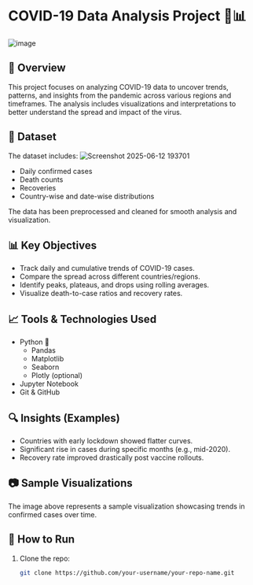 # COVID-19 Data Analysis Project 🦠📊

![image](https://github.com/user-attachments/assets/5e416938-dd0c-40d1-8034-312a01aca3b3)


## 📌 Overview

This project focuses on analyzing COVID-19 data to uncover trends, patterns, and insights from the pandemic across various regions and timeframes. The analysis includes visualizations and interpretations to better understand the spread and impact of the virus.

## 📁 Dataset

The dataset includes:
![Screenshot 2025-06-12 193701](https://github.com/user-attachments/assets/15168407-589d-4bad-9797-a9fa03dd62b3)

- Daily confirmed cases
- Death counts
- Recoveries
- Country-wise and date-wise distributions

The data has been preprocessed and cleaned for smooth analysis and visualization.

## 📊 Key Objectives

- Track daily and cumulative trends of COVID-19 cases.
- Compare the spread across different countries/regions.
- Identify peaks, plateaus, and drops using rolling averages.
- Visualize death-to-case ratios and recovery rates.

## 📈 Tools & Technologies Used

- Python 🐍
  - Pandas
  - Matplotlib
  - Seaborn
  - Plotly (optional)
- Jupyter Notebook
- Git & GitHub

## 🔍 Insights (Examples)

- Countries with early lockdown showed flatter curves.
- Significant rise in cases during specific months (e.g., mid-2020).
- Recovery rate improved drastically post vaccine rollouts.

## 📷 Sample Visualizations

The image above represents a sample visualization showcasing trends in confirmed cases over time.

## 🚀 How to Run

1. Clone the repo:
   ```bash
   git clone https://github.com/your-username/your-repo-name.git
